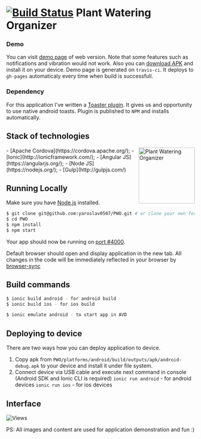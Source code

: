 [![Build Status](https://travis-ci.org/yaroslav0507/PWO.svg?branch=master)](https://travis-ci.org/yaroslav0507/PWO)
Plant Watering Organizer
=====================

### Demo
You can visit [demo page](http://yaroslav0507.github.io/PWO) of web version. Note that some features such as notifications and vibration would not work.
Also you can [download APK](http://yaroslav0507.github.io/PWO/android-debug.apk) and install it on your device. 
Demo page is generated on `travis-ci`. It deploys to `gh-pages` automaticaly every time when build is successfull.

### Dependency
For this application I've written a [Toaster plugin](https://github.com/yaroslav0507/cordova-plugin-toaster). It gives us and opportunity to use native android toasts. Plugin is published to `NPM` and installs automatically.

## Stack of technologies
<img align="right" src="https://www.dropbox.com/s/ri275hyw3p33ah7/PWO_Logo.png?dl=1" alt="Plant Watering Organizer" height="150px">
- [Apache Cordova](https://cordova.apache.org/);
- [Ionic](http://ionicframework.com/);
- [Angular JS](https://angularjs.org/);
- [Node JS](https://nodejs.org/);
- [Gulp](http://gulpjs.com/)

## Running Locally

Make sure you have [Node.js](http://nodejs.org/) installed.

```sh
$ git clone git@github.com:yaroslav0507/PWO.git # or clone your own fork
$ cd PWO
$ npm install
$ npm start
```

Your app should now be running on [port #4000](http://localhost:4000/).

Default browser should open and display application in the new tab.
All changes in the code will be immediately reflected in your browser by [browser-sync](http://browsersync.io/)

## Build commands
```sh
$ ionic build android - for android build
$ ionic build ios - for ios build

$ ionic emulate android - to start app in AVD
```

## Deploying to device
There are two ways how you can deploy application to device.

1. Copy apk from `PWO/platforms/android/build/outputs/apk/android-debug.apk` to your device and install it under file system.
2. Connect device via USB cable and execute next command in console (Android SDK and Ionic CLI is required)
    `ionic run android` - for android devices
    `ionic run ios` - for ios devices


## Interface

![Views](https://www.dropbox.com/s/9rcmth2jer7yoyt/Collage.jpg?dl=1)

PS: All images and content are used for application demonstration and fun :)
